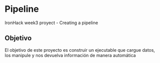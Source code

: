 # Pipeline
IronHack week3 proyect - Creating a pipeline

## Objetivo
El objetivo de este proyecto es construir un ejecutable que cargue datos, los manipule y nos devuelva información de manera automática
